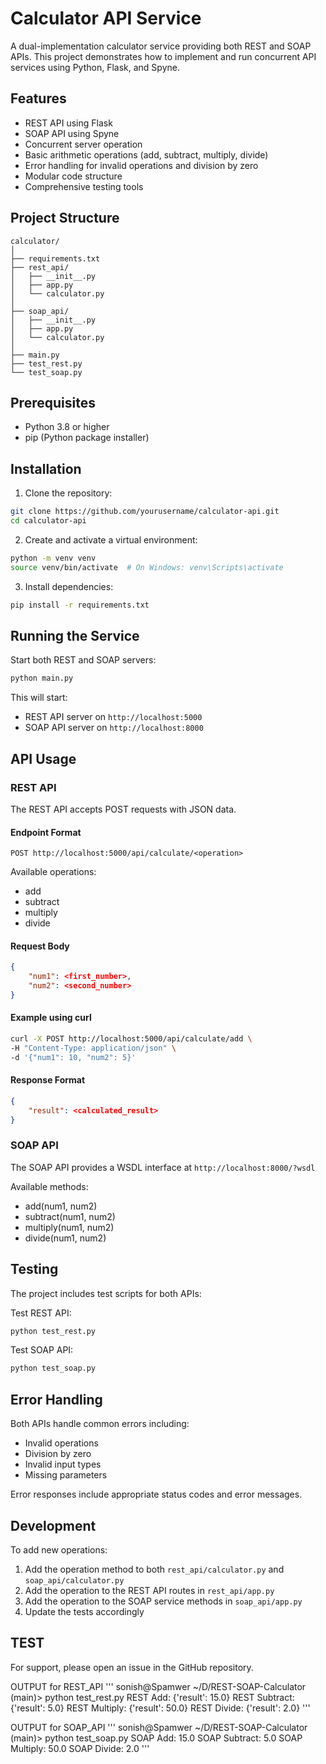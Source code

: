 # Calculator API Service

A dual-implementation calculator service providing both REST and SOAP APIs. This project demonstrates how to implement and run concurrent API services using Python, Flask, and Spyne.

## Features

- REST API using Flask
- SOAP API using Spyne
- Concurrent server operation
- Basic arithmetic operations (add, subtract, multiply, divide)
- Error handling for invalid operations and division by zero
- Modular code structure
- Comprehensive testing tools

## Project Structure

```
calculator/
│
├── requirements.txt
├── rest_api/
│   ├── __init__.py
│   ├── app.py
│   └── calculator.py
│
├── soap_api/
│   ├── __init__.py
│   ├── app.py
│   └── calculator.py
│
├── main.py
├── test_rest.py
└── test_soap.py
```

## Prerequisites

- Python 3.8 or higher
- pip (Python package installer)

## Installation

1. Clone the repository:
```bash
git clone https://github.com/yourusername/calculator-api.git
cd calculator-api
```

2. Create and activate a virtual environment:
```bash
python -m venv venv
source venv/bin/activate  # On Windows: venv\Scripts\activate
```

3. Install dependencies:
```bash
pip install -r requirements.txt
```

## Running the Service

Start both REST and SOAP servers:
```bash
python main.py
```

This will start:
- REST API server on `http://localhost:5000`
- SOAP API server on `http://localhost:8000`

## API Usage

### REST API

The REST API accepts POST requests with JSON data.

#### Endpoint Format
```
POST http://localhost:5000/api/calculate/<operation>
```

Available operations:
- add
- subtract
- multiply
- divide

#### Request Body
```json
{
    "num1": <first_number>,
    "num2": <second_number>
}
```

#### Example using curl
```bash
curl -X POST http://localhost:5000/api/calculate/add \
-H "Content-Type: application/json" \
-d '{"num1": 10, "num2": 5}'
```

#### Response Format
```json
{
    "result": <calculated_result>
}
```

### SOAP API

The SOAP API provides a WSDL interface at `http://localhost:8000/?wsdl`

Available methods:
- add(num1, num2)
- subtract(num1, num2)
- multiply(num1, num2)
- divide(num1, num2)

## Testing

The project includes test scripts for both APIs:

Test REST API:
```bash
python test_rest.py
```

Test SOAP API:
```bash
python test_soap.py
```

## Error Handling

Both APIs handle common errors including:
- Invalid operations
- Division by zero
- Invalid input types
- Missing parameters

Error responses include appropriate status codes and error messages.

## Development

To add new operations:

1. Add the operation method to both `rest_api/calculator.py` and `soap_api/calculator.py`
2. Add the operation to the REST API routes in `rest_api/app.py`
3. Add the operation to the SOAP service methods in `soap_api/app.py`
4. Update the tests accordingly


## TEST

For support, please open an issue in the GitHub repository.

OUTPUT for REST_API
'''
sonish@Spamwer ~/D/REST-SOAP-Calculator (main)> python test_rest.py
REST Add: {'result': 15.0}
REST Subtract: {'result': 5.0}
REST Multiply: {'result': 50.0}
REST Divide: {'result': 2.0}
'''

OUTPUT for SOAP_API
'''
sonish@Spamwer ~/D/REST-SOAP-Calculator (main)> python test_soap.py
SOAP Add: 15.0
SOAP Subtract: 5.0
SOAP Multiply: 50.0
SOAP Divide: 2.0
'''

